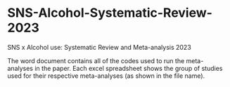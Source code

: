 # SNS-Alcohol-Systematic-Review-2023
SNS x Alcohol use: Systematic Review and Meta-analysis 2023

The word document contains all of the codes used to run the meta-analyses in the paper.
Each excel spreadsheet shows the group of studies used for their respective meta-analyses (as shown in the file name).
